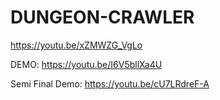 # DUNGEON-CRAWLER

https://youtu.be/xZMWZG_VgLo



DEMO: https://youtu.be/I6V5bllXa4U

Semi Final Demo: https://youtu.be/cU7LRdreF-A

